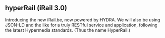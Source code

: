 ## hyperRail (iRail 3.0)

Introducing the new iRail.be, now powered by HYDRA. We will also be using JSON-LD and the like for a truly RESTful service and application, following the latest Hypermedia standards. (Thus the name HyperRail.)

